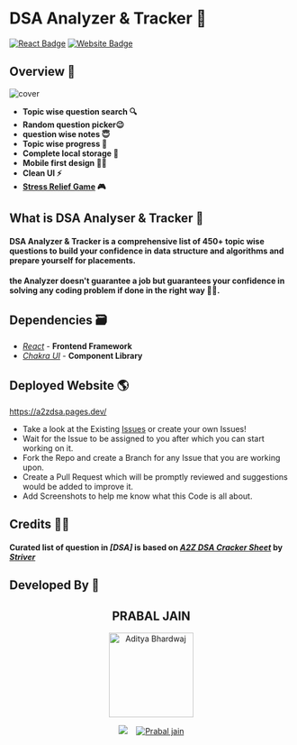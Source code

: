 # DSA Analyzer & Tracker 🚀

[![React Badge](http://img.shields.io/badge/Powered%20By-React-blue?style=for-the-badge&logo=react)](https://reactjs.org/)
[![Website Badge](https://img.shields.io/badge/Visit-Now-green?style=for-the-badge&logo=vercel)](https://a2zdsa.pages.dev/)

## Overview 👀

![cover](https://user-images.githubusercontent.com/63164037/194750460-b42c8096-dbc9-43c0-aaa0-5e581b357c4a.png)

- **Topic wise question search 🔍**
- **Random question picker😉**
- **question wise notes 😇**
- **Topic wise progress 🧐**
- **Complete local storage 📂**
- **Mobile first design ✌🏻**
- **Clean UI ⚡**
- **[Stress Relief Game] 🎮**

## What is DSA Analyser & Tracker 🤔

#### DSA  Analyzer & Tracker is a comprehensive list of 450+ topic wise questions to build your confidence in data structure and algorithms and prepare yourself for placements.

#### the Analyzer doesn't guarantee a job but guarantees your confidence in solving any coding problem if done in the right way 👍🏻.

## Dependencies 🗃

- _[React]_ - **Frontend Framework**
- _[Chakra UI]_ - **Component Library**

## Deployed Website 🌎
https://a2zdsa.pages.dev/
- Take a look at the Existing [Issues](https://github.com/aditya-190/a2zdsa/issues) or create your
  own Issues!
- Wait for the Issue to be assigned to you after which you can start working on it.
- Fork the Repo and create a Branch for any Issue that you are working upon.
- Create a Pull Request which will be promptly reviewed and suggestions would be added to improve it.
- Add Screenshots to help me know what this Code is all about.

## Credits 🙏🏻

#### Curated list of question in _[DSA]_ is based on _[A2Z DSA Cracker Sheet]_ by _[Striver]_

## Developed By 👦

<h2 align="center">PRABAL JAIN</h2>
<p align="center">
  <a href="https://github.com/aditya-190"><img src="https://media.licdn.com/dms/image/D5603AQEQ11B4MSAm6Q/profile-displayphoto-shrink_100_100/0/1683020533177?e=1718841600&v=beta&t=MNPI8ITi9XXjcHMhvRurP1jqpPtDRg1WVncObHYdHhM" width=150px height=150px  alt="Aditya Bhardwaj"/></a> 

<p align="center">
  <a target="_blank" href="https://www.linkedin.com/feed/?doFeedRefresh=true&nis=true&lipi=urn%3Ali%3Apage%3Ad_flagship3_feed%3BF%2BvvcwmLTdOP92jgNtRPRw%3D%3D"><img src="https://media.licdn.com/dms/image/D5603AQEQ11B4MSAm6Q/profile-displayphoto-shrink_100_100/0/1683020533177?e=1718841600&v=beta&t=MNPI8ITi9XXjcHMhvRurP1jqpPtDRg1WVncObHYdHhM alt="prabal jain"/></a>&nbsp;&nbsp;&nbsp;
  <a href="mailto:10prabal@gmail.com?subject=Hello%20Aditya,%20From%20Github"><img src="https://img.shields.io/badge/gmail-%23D14836.svg?&style=for-the-badge&logo=gmail&logoColor=white"  alt="Prabal jain"/></a>
</p>


[striver]: https://in.linkedin.com/in/rajarvp
[a2z dsa cracker sheet]: https://takeuforward.org/strivers-a2z-dsa-course/strivers-a2z-dsa-course-sheet-2/
[Stress Relief Game]: https://a2zdsa.pages.dev/play
[react]: https://reactjs.org/
[chakra ui]: https://chakra-ui.com/
[450]: https://450dsa.com/
